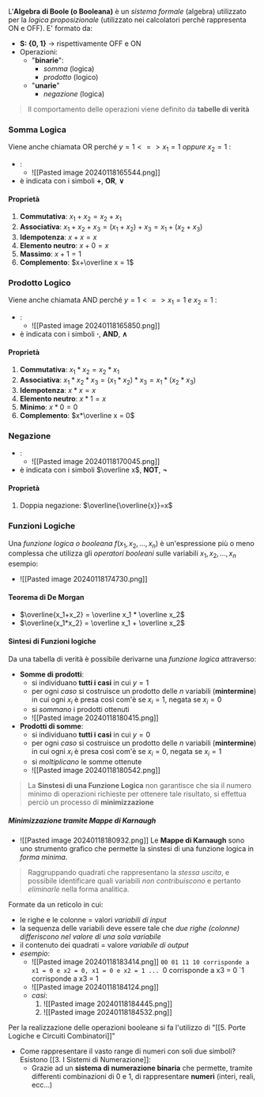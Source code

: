 L'**Algebra di Boole (o Booleana)** è un *sistema formale* (algebra) utilizzato per la *logica proposizionale* (utilizzato nei calcolatori perché rappresenta ON e OFF).
E' formato da:
- **S: {0, 1}** $\rightarrow$ rispettivamente OFF e ON
- Operazioni:
	- "**binarie**":
		- *somma* (logica)
		- *prodotto* (logico)
	- "**unarie**"
		- *negazione* (logica)
 >Il comportamento delle operazioni viene definito da **tabelle di verità**
### Somma Logica
Viene anche chiamata OR perché $y  = 1 <=> x_1 = 1$ *oppure* $x_2 = 1$ :
- :
	- ![[Pasted image 20240118165544.png]]
- è indicata con i simboli **+**, **OR**, **∨**
#### Proprietà
1. **Commutativa**: $x_1 + x_2 = x_2 + x_1$
2. **Associativa**: $x_1 + x_2 + x_3 = (x_1 + x_2) + x_3 = x_1 + (x_2 + x_3)$
3. **Idempotenza**: $x+x=x$
4. **Elemento neutro**: $x+0=x$
5. **Massimo**: $x+1=1$
6. **Complemento**: $x+\overline x = 1$
### Prodotto Logico
Viene anche chiamata AND perché $y  = 1 <=> x_1 = 1$ *e* $x_2 = 1$ :
- :
	- ![[Pasted image 20240118165850.png]]
- è indicata con i simboli **·**, **AND**, **∧**
#### Proprietà
1. **Commutativa**: $x_1 * x_2 = x_2 * x_1$
2. **Associativa**: $x_1 * x_2 * x_3 = (x_1 * x_2) * x_3 = x_1 * (x_2 * x_3)$
3. **Idempotenza**: $x*x=x$
4. **Elemento neutro**: $x*1=x$
5. **Minimo**: $x*0=0$
6. **Complemento**: $x*\overline x = 0$
### Negazione
- :
	- ![[Pasted image 20240118170045.png]]
- è indicata con i simboli $\overline x$, **NOT**, **¬**
#### Proprietà
1. Doppia negazione: $\overline{\overline{x}}=x$
### Funzioni Logiche
Una *funzione logica o booleana* $f(x_1, x_2, ..., x_n)$ è un'espressione più o meno complessa che utilizza gli *operatori booleani* sulle variabili $x_1, x_2, ..., x_n$
esempio:
- ![[Pasted image 20240118174730.png]]
#### Teorema di De Morgan
- $\overline{x_1+x_2} = \overline x_1 * \overline x_2$
- $\overline{x_1*x_2} = \overline x_1 + \overline x_2$
#### Sintesi di Funzioni logiche
Da una tabella di verità è possibile derivarne una *funzione logica* attraverso:
- **Somme di prodotti**:
	- si individuano **tutti i casi** in cui $y = 1$
	- per ogni *caso* si costruisce un prodotto delle *n* variabili (**mintermine**) in cui ogni $x_i$ è presa così com'è se $x_i = 1$, negata se $x_i = 0$
	- si *sommano* i prodotti ottenuti
	- ![[Pasted image 20240118180415.png]]
- **Prodotti di somme**:
	- si individuano **tutti i casi** in cui $y = 0$
	- per ogni *caso* si costruisce un prodotto delle *n* variabili (**mintermine**) in cui ogni $x_i$ è presa così com'è se $x_i = 0$, negata se $x_i = 1$
	- si *moltiplicano* le somme ottenute
	- ![[Pasted image 20240118180542.png]]
>La **Sinstesi di una Funzione Logica** non garantisce che sia il numero minimo di operazioni richieste per ottenere tale risultato, si effettua perciò un processo di **minimizzazione**
##### Minimizzazione tramite Mappe di Karnaugh
- ![[Pasted image 20240118180932.png]]
Le **Mappe di Karnaugh** sono uno strumento grafico che permette la sinstesi di una funzione logica in *forma minima*. 
>Raggruppando quadrati che rappresentano la *stessa uscita*, e possibile identificare quali variabili *non contribuiscono* e pertanto *eliminarle* nella forma analitica.

Formate da un reticolo in cui:
- le righe e le colonne = valori *variabili di input*
- la sequenza delle variabili deve essere tale che *due righe (colonne) differiscono nel valore di una sola variabile*
- il contenuto dei quadrati = valore *variabile di output*
- *esempio*:
	- ![[Pasted image 20240118183414.png]]
		`00 01 11 10 corrisponde a x1 = 0 e x2 = 0, x1 = 0 e x2 = 1 ...
		`0 corrisponde a x3 = 0
		`1 corrisponde a x3 = 1
	- ![[Pasted image 20240118184124.png]]
	- *casi*:
		1.  ![[Pasted image 20240118184445.png]]
		2. ![[Pasted image 20240118184532.png]]

Per la realizzazione delle operazioni booleane si fa l'utilizzo di "[[5. Porte Logiche e Circuiti Combinatori]]"
- Come rappresentare il vasto range di numeri con soli due simboli? Esistono  [[3. I Sistemi di Numerazione]]:
	- Grazie ad un **sistema di numerazione binaria** che permette, tramite differenti combinazioni di 0 e 1, di rappresentare **numeri** (interi, reali, ecc...)
